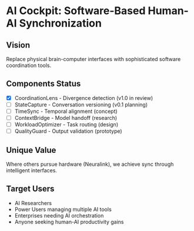 # AI Cockpit: Software-Based Human-AI Synchronization

## Vision
Replace physical brain-computer interfaces with sophisticated software coordination tools.

## Components Status
- [x] CoordinationLens - Divergence detection (v1.0 in review)
- [ ] StateCapture - Conversation versioning (v0.1 planning)
- [ ] TimeSync - Temporal alignment (concept)
- [ ] ContextBridge - Model handoff (research)
- [ ] WorkloadOptimizer - Task routing (design)
- [ ] QualityGuard - Output validation (prototype)

## Unique Value
Where others pursue hardware (Neuralink), we achieve sync through intelligent interfaces.

## Target Users
- AI Researchers
- Power Users managing multiple AI tools
- Enterprises needing AI orchestration
- Anyone seeking human-AI productivity gains
